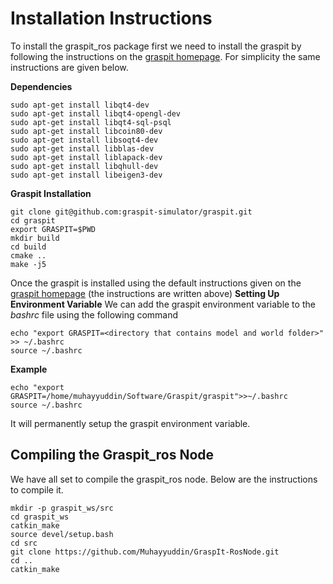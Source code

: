 # Installation Instructions
To install the graspit_ros package first we need to install the graspit by following the instructions on the 
[graspit homepage](https://graspit-simulator.github.io/build/html/installation_linux.html). For simplicity the same instructions 
are given below. 

**Dependencies**
```
sudo apt-get install libqt4-dev
sudo apt-get install libqt4-opengl-dev
sudo apt-get install libqt4-sql-psql
sudo apt-get install libcoin80-dev
sudo apt-get install libsoqt4-dev
sudo apt-get install libblas-dev
sudo apt-get install liblapack-dev
sudo apt-get install libqhull-dev
sudo apt-get install libeigen3-dev
```
**Graspit Installation**
```
git clone git@github.com:graspit-simulator/graspit.git
cd graspit
export GRASPIT=$PWD
mkdir build
cd build
cmake ..
make -j5
```
Once the graspit is installed using the default instructions given on the 
[graspit homepage](https://graspit-simulator.github.io/build/html/installation_linux.html) (the instructions are written above)
**Setting Up Environment Variable** 
We can add the graspit environment variable to the *bashrc* file using the following command
```
echo "export GRASPIT=<directory that contains model and world folder>" >> ~/.bashrc    
source ~/.bashrc
```
**Example** 
```
echo "export GRASPIT=/home/muhayyuddin/Software/Graspit/graspit">>~/.bashrc
source ~/.bashrc
```
It will permanently setup the graspit environment variable.
## Compiling the Graspit_ros Node
We have all set to compile the graspit_ros node. Below are the instructions to compile it.
```
mkdir -p graspit_ws/src
cd graspit_ws
catkin_make
source devel/setup.bash
cd src
git clone https://github.com/Muhayyuddin/GraspIt-RosNode.git
cd ..
catkin_make
```
